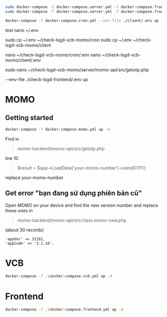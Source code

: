 # 
```bash
sudo docker-compose -f docker-compose.server.yml -f docker-compose.frontend.yml -f docker-compose.cron.yml --env-file ./client/.env build
sudo docker-compose -f docker-compose.server.yml -f docker-compose.frontend.yml -f docker-compose.cron.yml --env-file ./client/.env up -d

docker-compose -f docker-compose.cron.yml --env-file ./client/.env up -d 
```
test
nano ~/.env

sudo cp ~/.env ~/check-lsgd-vcb-momo/cron
sudo cp ~/.env ~/check-lsgd-vcb-momo/client

nano ~/check-lsgd-vcb-momo/cron/.env
nano ~/check-lsgd-vcb-momo/client/.env

sudo nano ~/check-lsgd-vcb-momo/server/momo-api/src/getotp.php


--env-file ./check-lsgd-frontend/.env up 

# MOMO
## Getting started
```bash
docker-compose -f docker-compose.momo.yml up -d
```
Find in 
> momo-backend/momo-api/src/getotp.php

line 10

> $result = $app->LoadData('your-momo-number')->sendOTP();

replace your-momo-number 

## Get error "bạn đang sử dụng phiên bản cũ"

Open MOMO on your device and find the new version number and replace these ones in 
> momo-backend/momo-api/src/class.momo-new.php
 
(about 30 records)

```
'appVer' => 31161,
'appCode' => '3.1.16',
```

# VCB
```bash
docker-compose -f .\docker-compose.vcb.yml up -d
```

# Frontend
```bash
docker-compose -f .\docker-compose.frontend.yml up -d
```